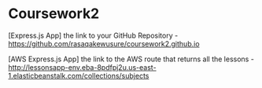 # Coursework2

[Express.js App] the link to your GitHub Repository - https://github.com/rasaqakewusure/coursework2.github.io 

[AWS Express.js App] the link to the AWS route that returns all the lessons - http://lessonsapp-env.eba-8pdfpj2u.us-east-1.elasticbeanstalk.com/collections/subjects 
